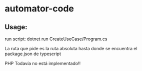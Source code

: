 # automator-code
## Usage:
run script:
 dotnet run CreateUseCase/Program.cs
 
 La ruta que pide es la ruta absoluta hasta donde se encuentra el package.json de typescript

PHP Todavía no está implementado!!
